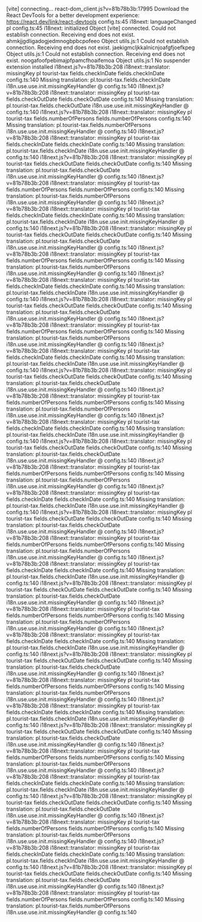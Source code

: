  [vite] connecting...
react-dom_client.js?v=81b78b3b:17995 Download the React DevTools for a better development experience: https://react.dev/link/react-devtools
config.ts:45 i18next: languageChanged pl
config.ts:45 i18next: initialized Object
 [vite] connected.
 Could not establish connection. Receiving end does not exist. ahmkjjgdligadogjedmnogbpbcpofeeo Object
utils.js:1 Could not establish connection. Receiving end does not exist. jaekigmcljkkalnicnjoafgfjoefkpeg Object
utils.js:1 Could not establish connection. Receiving end does not exist. noogafoofpebimajpfpamcfhoaifemoa Object
utils.js:1 No suspender extension installed
i18next.js?v=81b78b3b:208 i18next::translator: missingKey pl tourist-tax fields.checkInDate fields.checkInDate
config.ts:140 Missing translation: pl.tourist-tax.fields.checkInDate
i18n.use.use.init.missingKeyHandler @ config.ts:140
i18next.js?v=81b78b3b:208 i18next::translator: missingKey pl tourist-tax fields.checkOutDate fields.checkOutDate
config.ts:140 Missing translation: pl.tourist-tax.fields.checkOutDate
i18n.use.use.init.missingKeyHandler @ config.ts:140
i18next.js?v=81b78b3b:208 i18next::translator: missingKey pl tourist-tax fields.numberOfPersons fields.numberOfPersons
config.ts:140 Missing translation: pl.tourist-tax.fields.numberOfPersons
i18n.use.use.init.missingKeyHandler @ config.ts:140
i18next.js?v=81b78b3b:208 i18next::translator: missingKey pl tourist-tax fields.checkInDate fields.checkInDate
config.ts:140 Missing translation: pl.tourist-tax.fields.checkInDate
i18n.use.use.init.missingKeyHandler @ config.ts:140
i18next.js?v=81b78b3b:208 i18next::translator: missingKey pl tourist-tax fields.checkOutDate fields.checkOutDate
config.ts:140 Missing translation: pl.tourist-tax.fields.checkOutDate
i18n.use.use.init.missingKeyHandler @ config.ts:140
i18next.js?v=81b78b3b:208 i18next::translator: missingKey pl tourist-tax fields.numberOfPersons fields.numberOfPersons
config.ts:140 Missing translation: pl.tourist-tax.fields.numberOfPersons
i18n.use.use.init.missingKeyHandler @ config.ts:140
i18next.js?v=81b78b3b:208 i18next::translator: missingKey pl tourist-tax fields.checkInDate fields.checkInDate
config.ts:140 Missing translation: pl.tourist-tax.fields.checkInDate
i18n.use.use.init.missingKeyHandler @ config.ts:140
i18next.js?v=81b78b3b:208 i18next::translator: missingKey pl tourist-tax fields.checkOutDate fields.checkOutDate
config.ts:140 Missing translation: pl.tourist-tax.fields.checkOutDate
i18n.use.use.init.missingKeyHandler @ config.ts:140
i18next.js?v=81b78b3b:208 i18next::translator: missingKey pl tourist-tax fields.numberOfPersons fields.numberOfPersons
config.ts:140 Missing translation: pl.tourist-tax.fields.numberOfPersons
i18n.use.use.init.missingKeyHandler @ config.ts:140
i18next.js?v=81b78b3b:208 i18next::translator: missingKey pl tourist-tax fields.checkInDate fields.checkInDate
config.ts:140 Missing translation: pl.tourist-tax.fields.checkInDate
i18n.use.use.init.missingKeyHandler @ config.ts:140
i18next.js?v=81b78b3b:208 i18next::translator: missingKey pl tourist-tax fields.checkOutDate fields.checkOutDate
config.ts:140 Missing translation: pl.tourist-tax.fields.checkOutDate
i18n.use.use.init.missingKeyHandler @ config.ts:140
i18next.js?v=81b78b3b:208 i18next::translator: missingKey pl tourist-tax fields.numberOfPersons fields.numberOfPersons
config.ts:140 Missing translation: pl.tourist-tax.fields.numberOfPersons
i18n.use.use.init.missingKeyHandler @ config.ts:140
i18next.js?v=81b78b3b:208 i18next::translator: missingKey pl tourist-tax fields.checkInDate fields.checkInDate
config.ts:140 Missing translation: pl.tourist-tax.fields.checkInDate
i18n.use.use.init.missingKeyHandler @ config.ts:140
i18next.js?v=81b78b3b:208 i18next::translator: missingKey pl tourist-tax fields.checkOutDate fields.checkOutDate
config.ts:140 Missing translation: pl.tourist-tax.fields.checkOutDate
i18n.use.use.init.missingKeyHandler @ config.ts:140
i18next.js?v=81b78b3b:208 i18next::translator: missingKey pl tourist-tax fields.numberOfPersons fields.numberOfPersons
config.ts:140 Missing translation: pl.tourist-tax.fields.numberOfPersons
i18n.use.use.init.missingKeyHandler @ config.ts:140
i18next.js?v=81b78b3b:208 i18next::translator: missingKey pl tourist-tax fields.checkInDate fields.checkInDate
config.ts:140 Missing translation: pl.tourist-tax.fields.checkInDate
i18n.use.use.init.missingKeyHandler @ config.ts:140
i18next.js?v=81b78b3b:208 i18next::translator: missingKey pl tourist-tax fields.checkOutDate fields.checkOutDate
config.ts:140 Missing translation: pl.tourist-tax.fields.checkOutDate
i18n.use.use.init.missingKeyHandler @ config.ts:140
i18next.js?v=81b78b3b:208 i18next::translator: missingKey pl tourist-tax fields.numberOfPersons fields.numberOfPersons
config.ts:140 Missing translation: pl.tourist-tax.fields.numberOfPersons
i18n.use.use.init.missingKeyHandler @ config.ts:140
i18next.js?v=81b78b3b:208 i18next::translator: missingKey pl tourist-tax fields.checkInDate fields.checkInDate
config.ts:140 Missing translation: pl.tourist-tax.fields.checkInDate
i18n.use.use.init.missingKeyHandler @ config.ts:140
i18next.js?v=81b78b3b:208 i18next::translator: missingKey pl tourist-tax fields.checkOutDate fields.checkOutDate
config.ts:140 Missing translation: pl.tourist-tax.fields.checkOutDate
i18n.use.use.init.missingKeyHandler @ config.ts:140
i18next.js?v=81b78b3b:208 i18next::translator: missingKey pl tourist-tax fields.numberOfPersons fields.numberOfPersons
config.ts:140 Missing translation: pl.tourist-tax.fields.numberOfPersons
i18n.use.use.init.missingKeyHandler @ config.ts:140
i18next.js?v=81b78b3b:208 i18next::translator: missingKey pl tourist-tax fields.checkInDate fields.checkInDate
config.ts:140 Missing translation: pl.tourist-tax.fields.checkInDate
i18n.use.use.init.missingKeyHandler @ config.ts:140
i18next.js?v=81b78b3b:208 i18next::translator: missingKey pl tourist-tax fields.checkOutDate fields.checkOutDate
config.ts:140 Missing translation: pl.tourist-tax.fields.checkOutDate
i18n.use.use.init.missingKeyHandler @ config.ts:140
i18next.js?v=81b78b3b:208 i18next::translator: missingKey pl tourist-tax fields.numberOfPersons fields.numberOfPersons
config.ts:140 Missing translation: pl.tourist-tax.fields.numberOfPersons
i18n.use.use.init.missingKeyHandler @ config.ts:140
i18next.js?v=81b78b3b:208 i18next::translator: missingKey pl tourist-tax fields.checkInDate fields.checkInDate
config.ts:140 Missing translation: pl.tourist-tax.fields.checkInDate
i18n.use.use.init.missingKeyHandler @ config.ts:140
i18next.js?v=81b78b3b:208 i18next::translator: missingKey pl tourist-tax fields.checkOutDate fields.checkOutDate
config.ts:140 Missing translation: pl.tourist-tax.fields.checkOutDate
i18n.use.use.init.missingKeyHandler @ config.ts:140
i18next.js?v=81b78b3b:208 i18next::translator: missingKey pl tourist-tax fields.numberOfPersons fields.numberOfPersons
config.ts:140 Missing translation: pl.tourist-tax.fields.numberOfPersons
i18n.use.use.init.missingKeyHandler @ config.ts:140
i18next.js?v=81b78b3b:208 i18next::translator: missingKey pl tourist-tax fields.checkInDate fields.checkInDate
config.ts:140 Missing translation: pl.tourist-tax.fields.checkInDate
i18n.use.use.init.missingKeyHandler @ config.ts:140
i18next.js?v=81b78b3b:208 i18next::translator: missingKey pl tourist-tax fields.checkOutDate fields.checkOutDate
config.ts:140 Missing translation: pl.tourist-tax.fields.checkOutDate
i18n.use.use.init.missingKeyHandler @ config.ts:140
i18next.js?v=81b78b3b:208 i18next::translator: missingKey pl tourist-tax fields.numberOfPersons fields.numberOfPersons
config.ts:140 Missing translation: pl.tourist-tax.fields.numberOfPersons
i18n.use.use.init.missingKeyHandler @ config.ts:140
i18next.js?v=81b78b3b:208 i18next::translator: missingKey pl tourist-tax fields.checkInDate fields.checkInDate
config.ts:140 Missing translation: pl.tourist-tax.fields.checkInDate
i18n.use.use.init.missingKeyHandler @ config.ts:140
i18next.js?v=81b78b3b:208 i18next::translator: missingKey pl tourist-tax fields.checkOutDate fields.checkOutDate
config.ts:140 Missing translation: pl.tourist-tax.fields.checkOutDate
i18n.use.use.init.missingKeyHandler @ config.ts:140
i18next.js?v=81b78b3b:208 i18next::translator: missingKey pl tourist-tax fields.numberOfPersons fields.numberOfPersons
config.ts:140 Missing translation: pl.tourist-tax.fields.numberOfPersons
i18n.use.use.init.missingKeyHandler @ config.ts:140
i18next.js?v=81b78b3b:208 i18next::translator: missingKey pl tourist-tax fields.checkInDate fields.checkInDate
config.ts:140 Missing translation: pl.tourist-tax.fields.checkInDate
i18n.use.use.init.missingKeyHandler @ config.ts:140
i18next.js?v=81b78b3b:208 i18next::translator: missingKey pl tourist-tax fields.checkOutDate fields.checkOutDate
config.ts:140 Missing translation: pl.tourist-tax.fields.checkOutDate
i18n.use.use.init.missingKeyHandler @ config.ts:140
i18next.js?v=81b78b3b:208 i18next::translator: missingKey pl tourist-tax fields.numberOfPersons fields.numberOfPersons
config.ts:140 Missing translation: pl.tourist-tax.fields.numberOfPersons
i18n.use.use.init.missingKeyHandler @ config.ts:140
